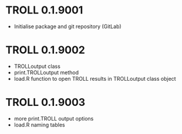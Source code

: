 # TROLL 0.1.9001

* Initialise package and git repository (GitLab)

# TROLL 0.1.9002

* TROLLoutput class
* print.TROLLoutput method
* load.R function to open TROLL results in TROLLoutput class object

# TROLL 0.1.9003

* more print.TROLL output options
* load.R naming tables

